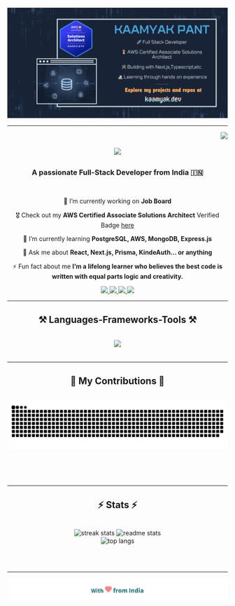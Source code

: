 ![logo](https://github.com/rockingkp/rockingkp/blob/main/Kaamyak_Pant_Banner%20(2).png)



---

<img align="right" src="https://api.visitorbadge.io/api/visitors?path=https%3A%2F%2Fgithub.com%2Frockingkp%2Frockingkp&label=VISITORS&countColor=%23263759" />

<h1 align="center">
    <img src="https://readme-typing-svg.herokuapp.com/?font=Righteous&size=35&center=true&vCenter=true&width=500&height=70&duration=4000&lines=Hi+There+👋,+<Devs/>;+I'm+Kaamyak+Pant!;" />
</h1>

<h3 align="center">A passionate Full-Stack Developer from India 🇮🇳</h3>

<br />

<div align="center">
 
 🔭 I’m currently working on **Job Board**

 🎖️ Check out my **AWS Certified Associate Solutions Architect** Verified Badge [here](https://www.credly.com/badges/7897e5db-8dce-4b35-b95e-d0ecaa91f044/public_url)
 
 🌱 I’m currently learning **PostgreSQL, AWS, MongoDB, Express.js**

💬 Ask me about **React, Next.js, Prisma, KindeAuth... or anything**

⚡ Fun fact about me **I’m a lifelong learner who believes the best code is written with equal parts logic and creativity.**

 </div>

 <div align="center"> 
  <a href="mailto:kaamyakpant@gmail.com">
    <img src="https://img.shields.io/badge/Gmail-333333?style=for-the-badge&logo=gmail&logoColor=red" />
  </a>
  <a href="https://www.linkedin.com/in/kaamyak-pant-059813173/" target="_blank">
    <img src="https://img.shields.io/badge/LinkedIn-0077B5?style=for-the-badge&logo=linkedin&logoColor=white" target="_blank" />
  </a>
  <a href="https://kaamyak.dev" target="_blank">
     <img src="https://img.shields.io/badge/Portfolio-FF5722?style=for-the-badge&logo=todoist&logoColor=white" target="_blank" /> <!-- sqlite, safari, google-chrome are other good icon options -->
  </a>
     <a href="https://medium.com/@kaamyakpant_67666">
  <img src="https://img.shields.io/badge/Medium-12100E.svg?style=for-the-badge&logo=Medium&logoColor=white">
</a>
</div>

 <hr/>

 <h2 align="center">⚒️ Languages-Frameworks-Tools ⚒️</h2>
 <br/>

 <div align="center">
   
   <img src="https://skillicons.dev/icons?i=react,aws,javascript,nextjs,typescript,nodejs,vercel,figma,prisma,tailwind,github,sentry,appwrite,vite,supabase,threejs&theme=dark&perline=8" />
  
</div>

<br/>
<hr/>

<div align="center">
  <h2>🐍 My Contributions 🐍</h2>
  <br>
  <img alt="snake eating my contributions" src="https://raw.githubusercontent.com/salesp07/salesp07/output/github-contribution-grid-snake.svg" />

  <br/><br/><br/>
</div>

<hr/>

<h2 align="center">⚡ Stats ⚡</h2>
<br>

<div align=center>
    <img width=390 src="https://streak-stats.demolab.com/?user=rockingkp&count_private=true&theme=react&border_radius=10" alt="streak stats"/>
  <img width=390 src="https://github-readme-stats.vercel.app/api?username=rockingkp&show_icons=true&theme=react&rank_icon=github&border_radius=10" alt="readme stats" />
  <br/>
  <img width=325 align="center" src="https://github-readme-stats.vercel.app/api/top-langs/?username=rockingkp&hide=HTML&langs_count=8&layout=compact&theme=react&border_radius=10&size_weight=0.5&count_weight=0.5&exclude_repo=github-readme-stats" alt="top langs" />
</div>


<br/><br/>

<hr/>


<div align="center">



<img src="with_love.png">
</div>



 



